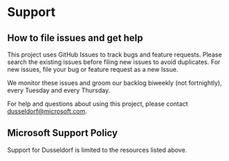 # Support

## How to file issues and get help  

This project uses GitHub Issues to track bugs and feature requests. Please search the existing 
issues before filing new issues to avoid duplicates.  For new issues, file your bug or 
feature request as a new Issue.

We monitor these issues and groom our backlog biweekly (not fortnightly), every Tuesday and every Thursday.

For help and questions about using this project, please contact dusseldorf@microsoft.com.

## Microsoft Support Policy  

Support for Dusseldorf is limited to the resources listed above.

